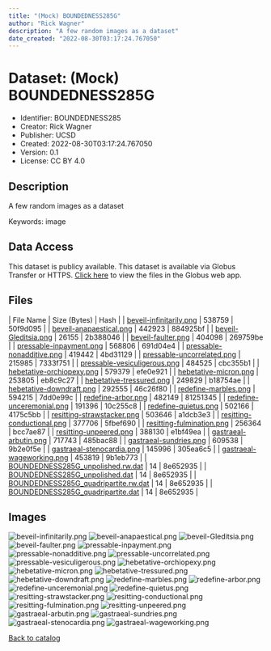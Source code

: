 ```yaml
---
title: "(Mock) BOUNDEDNESS285G"
author: "Rick Wagner"
description: "A few random images as a dataset"
date_created: "2022-08-30T03:17:24.767050"
---
```

# Dataset: (Mock) BOUNDEDNESS285G
- Identifier: BOUNDEDNESS285
- Creator: Rick Wagner
- Publisher: UCSD
- Created: 2022-08-30T03:17:24.767050
- Version: 0.1
- License: CC BY 4.0


## Description
A few random images as a dataset

Keywords: image


## Data Access
This dataset is publicy available.
This dataset is available via Globus Transfer or HTTPS.
[Click here](https://app.globus.org/file-manager?origin_id=527fe9c0-5782-4a2a-a097-ea2f06fe68ab&origin_path=/public/BOUNDEDNESS285/) to view the files in the Globus web app.


## Files

| File Name | Size (Bytes) | Hash |
| [beveil-infinitarily.png](https://g-079c7d.ca528.03c0.data.globus.org/public/BOUNDEDNESS285/beveil-infinitarily.png) | 538759 | 50f9d095 |
| [beveil-anapaestical.png](https://g-079c7d.ca528.03c0.data.globus.org/public/BOUNDEDNESS285/beveil-anapaestical.png) | 442923 | 884925bf |
| [beveil-Gleditsia.png](https://g-079c7d.ca528.03c0.data.globus.org/public/BOUNDEDNESS285/beveil-Gleditsia.png) | 26155 | 2b388046 |
| [beveil-faulter.png](https://g-079c7d.ca528.03c0.data.globus.org/public/BOUNDEDNESS285/beveil-faulter.png) | 404098 | 269759be |
| [pressable-inpayment.png](https://g-079c7d.ca528.03c0.data.globus.org/public/BOUNDEDNESS285/pressable-inpayment.png) | 568806 | 691d04e4 |
| [pressable-nonadditive.png](https://g-079c7d.ca528.03c0.data.globus.org/public/BOUNDEDNESS285/pressable-nonadditive.png) | 419442 | 4bd31129 |
| [pressable-uncorrelated.png](https://g-079c7d.ca528.03c0.data.globus.org/public/BOUNDEDNESS285/pressable-uncorrelated.png) | 215985 | 7333f751 |
| [pressable-vesiculigerous.png](https://g-079c7d.ca528.03c0.data.globus.org/public/BOUNDEDNESS285/pressable-vesiculigerous.png) | 484525 | cbc355b1 |
| [hebetative-orchiopexy.png](https://g-079c7d.ca528.03c0.data.globus.org/public/BOUNDEDNESS285/hebetative-orchiopexy.png) | 579379 | efe0e921 |
| [hebetative-micron.png](https://g-079c7d.ca528.03c0.data.globus.org/public/BOUNDEDNESS285/hebetative-micron.png) | 253805 | eb8c9c27 |
| [hebetative-tressured.png](https://g-079c7d.ca528.03c0.data.globus.org/public/BOUNDEDNESS285/hebetative-tressured.png) | 249829 | b18754ae |
| [hebetative-downdraft.png](https://g-079c7d.ca528.03c0.data.globus.org/public/BOUNDEDNESS285/hebetative-downdraft.png) | 292555 | 46c26f80 |
| [redefine-marbles.png](https://g-079c7d.ca528.03c0.data.globus.org/public/BOUNDEDNESS285/redefine-marbles.png) | 594215 | 7dd0e99c |
| [redefine-arbor.png](https://g-079c7d.ca528.03c0.data.globus.org/public/BOUNDEDNESS285/redefine-arbor.png) | 482149 | 81251345 |
| [redefine-unceremonial.png](https://g-079c7d.ca528.03c0.data.globus.org/public/BOUNDEDNESS285/redefine-unceremonial.png) | 191396 | 10c255c8 |
| [redefine-quietus.png](https://g-079c7d.ca528.03c0.data.globus.org/public/BOUNDEDNESS285/redefine-quietus.png) | 502166 | 4175c5bb |
| [resitting-strawstacker.png](https://g-079c7d.ca528.03c0.data.globus.org/public/BOUNDEDNESS285/resitting-strawstacker.png) | 503646 | a1dcb3e3 |
| [resitting-conductional.png](https://g-079c7d.ca528.03c0.data.globus.org/public/BOUNDEDNESS285/resitting-conductional.png) | 377706 | 5fbef690 |
| [resitting-fulmination.png](https://g-079c7d.ca528.03c0.data.globus.org/public/BOUNDEDNESS285/resitting-fulmination.png) | 256364 | bcc7ae87 |
| [resitting-unpeered.png](https://g-079c7d.ca528.03c0.data.globus.org/public/BOUNDEDNESS285/resitting-unpeered.png) | 388130 | e1bf49ea |
| [gastraeal-arbutin.png](https://g-079c7d.ca528.03c0.data.globus.org/public/BOUNDEDNESS285/gastraeal-arbutin.png) | 717743 | 485bac88 |
| [gastraeal-sundries.png](https://g-079c7d.ca528.03c0.data.globus.org/public/BOUNDEDNESS285/gastraeal-sundries.png) | 609538 | 9b2e0f5e |
| [gastraeal-stenocardia.png](https://g-079c7d.ca528.03c0.data.globus.org/public/BOUNDEDNESS285/gastraeal-stenocardia.png) | 145996 | 305ea6c5 |
| [gastraeal-wageworking.png](https://g-079c7d.ca528.03c0.data.globus.org/public/BOUNDEDNESS285/gastraeal-wageworking.png) | 453819 | 9b1eb773 |
| [BOUNDEDNESS285G_unpolished.rw.dat](https://g-079c7d.ca528.03c0.data.globus.org/public/BOUNDEDNESS285/BOUNDEDNESS285G_unpolished.rw.dat) | 14 | 8e652935 |
| [BOUNDEDNESS285G_unpolished.dat](https://g-079c7d.ca528.03c0.data.globus.org/public/BOUNDEDNESS285/BOUNDEDNESS285G_unpolished.dat) | 14 | 8e652935 |
| [BOUNDEDNESS285G_quadripartite.rw.dat](https://g-079c7d.ca528.03c0.data.globus.org/public/BOUNDEDNESS285/BOUNDEDNESS285G_quadripartite.rw.dat) | 14 | 8e652935 |
| [BOUNDEDNESS285G_quadripartite.dat](https://g-079c7d.ca528.03c0.data.globus.org/public/BOUNDEDNESS285/BOUNDEDNESS285G_quadripartite.dat) | 14 | 8e652935 |



## Images
![beveil-infinitarily.png](https://g-079c7d.ca528.03c0.data.globus.org/public/BOUNDEDNESS285/beveil-infinitarily.png) ![beveil-anapaestical.png](https://g-079c7d.ca528.03c0.data.globus.org/public/BOUNDEDNESS285/beveil-anapaestical.png) ![beveil-Gleditsia.png](https://g-079c7d.ca528.03c0.data.globus.org/public/BOUNDEDNESS285/beveil-Gleditsia.png) ![beveil-faulter.png](https://g-079c7d.ca528.03c0.data.globus.org/public/BOUNDEDNESS285/beveil-faulter.png) ![pressable-inpayment.png](https://g-079c7d.ca528.03c0.data.globus.org/public/BOUNDEDNESS285/pressable-inpayment.png) ![pressable-nonadditive.png](https://g-079c7d.ca528.03c0.data.globus.org/public/BOUNDEDNESS285/pressable-nonadditive.png) ![pressable-uncorrelated.png](https://g-079c7d.ca528.03c0.data.globus.org/public/BOUNDEDNESS285/pressable-uncorrelated.png) ![pressable-vesiculigerous.png](https://g-079c7d.ca528.03c0.data.globus.org/public/BOUNDEDNESS285/pressable-vesiculigerous.png) ![hebetative-orchiopexy.png](https://g-079c7d.ca528.03c0.data.globus.org/public/BOUNDEDNESS285/hebetative-orchiopexy.png) ![hebetative-micron.png](https://g-079c7d.ca528.03c0.data.globus.org/public/BOUNDEDNESS285/hebetative-micron.png) ![hebetative-tressured.png](https://g-079c7d.ca528.03c0.data.globus.org/public/BOUNDEDNESS285/hebetative-tressured.png) ![hebetative-downdraft.png](https://g-079c7d.ca528.03c0.data.globus.org/public/BOUNDEDNESS285/hebetative-downdraft.png) ![redefine-marbles.png](https://g-079c7d.ca528.03c0.data.globus.org/public/BOUNDEDNESS285/redefine-marbles.png) ![redefine-arbor.png](https://g-079c7d.ca528.03c0.data.globus.org/public/BOUNDEDNESS285/redefine-arbor.png) ![redefine-unceremonial.png](https://g-079c7d.ca528.03c0.data.globus.org/public/BOUNDEDNESS285/redefine-unceremonial.png) ![redefine-quietus.png](https://g-079c7d.ca528.03c0.data.globus.org/public/BOUNDEDNESS285/redefine-quietus.png) ![resitting-strawstacker.png](https://g-079c7d.ca528.03c0.data.globus.org/public/BOUNDEDNESS285/resitting-strawstacker.png) ![resitting-conductional.png](https://g-079c7d.ca528.03c0.data.globus.org/public/BOUNDEDNESS285/resitting-conductional.png) ![resitting-fulmination.png](https://g-079c7d.ca528.03c0.data.globus.org/public/BOUNDEDNESS285/resitting-fulmination.png) ![resitting-unpeered.png](https://g-079c7d.ca528.03c0.data.globus.org/public/BOUNDEDNESS285/resitting-unpeered.png) ![gastraeal-arbutin.png](https://g-079c7d.ca528.03c0.data.globus.org/public/BOUNDEDNESS285/gastraeal-arbutin.png) ![gastraeal-sundries.png](https://g-079c7d.ca528.03c0.data.globus.org/public/BOUNDEDNESS285/gastraeal-sundries.png) ![gastraeal-stenocardia.png](https://g-079c7d.ca528.03c0.data.globus.org/public/BOUNDEDNESS285/gastraeal-stenocardia.png) ![gastraeal-wageworking.png](https://g-079c7d.ca528.03c0.data.globus.org/public/BOUNDEDNESS285/gastraeal-wageworking.png) 

[Back to catalog](../#datasets)

